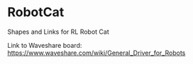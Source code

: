 # RobotCat
Shapes and Links for RL Robot Cat


Link to Waveshare board:
https://www.waveshare.com/wiki/General_Driver_for_Robots
